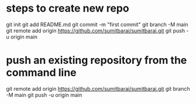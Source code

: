 steps to create new repo
================================
git init
git add README.md
git commit -m "first commit"
git branch -M main
git remote add origin https://github.com/sumitbarai/sumitbarai.git
git push -u origin main


push an existing repository from the command line
=================================================
git remote add origin https://github.com/sumitbarai/sumitbarai.git
git branch -M main
git push -u origin main


